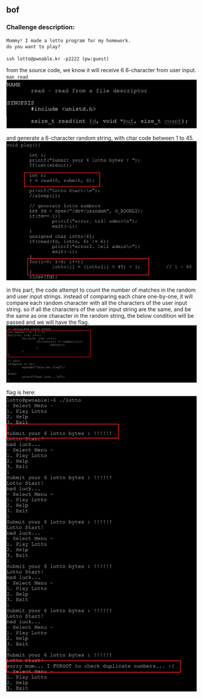 ## bof

### Challenge description:

    Mommy! I made a lotto program for my homework.
    do you want to play?

    ssh lotto@pwnable.kr -p2222 (pw:guest)



from the source code, we know it will receive 6 6-character from user input. 
`man read`
![App Screenshot](https://github.com/majidgourkani/PWN-writeups/blob/main/images/lotto-1.png)

and generate a 6-character random string, with char code between 1 to 45.
![App Screenshot](https://github.com/majidgourkani/PWN-writeups/blob/main/images/lotto-2.png)

in this part, the code attempt to count the number of matches in the random and user input strings. instead of comparing each chare one-by-one, it will compare each random character with all the characters of the user input string.
so if all the characters of the user input string are the same, and be the same as one character in the random string, the below condition will be passed and we will have the flag.
![App Screenshot](https://github.com/majidgourkani/PWN-writeups/blob/main/images/lotto-3.png)


flag is here: 
![App Screenshot](https://github.com/majidgourkani/PWN-writeups/blob/main/images/lotto-4.png)
